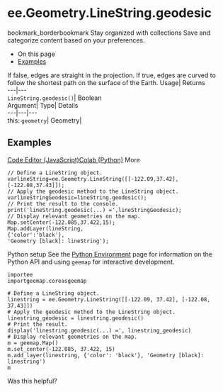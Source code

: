  
#  ee.Geometry.LineString.geodesic
bookmark_borderbookmark Stay organized with collections  Save and categorize content based on your preferences.
  * On this page
  * [Examples](https://developers.google.com/earth-engine/apidocs/ee-geometry-linestring-geodesic#examples)


If false, edges are straight in the projection. If true, edges are curved to follow the shortest path on the surface of the Earth. 
Usage| Returns  
---|---  
`LineString.geodesic()`| Boolean  
Argument| Type| Details  
---|---|---  
this: `geometry`| Geometry|   
## Examples
[Code Editor (JavaScript)](https://developers.google.com/earth-engine/apidocs/ee-geometry-linestring-geodesic#code-editor-javascript-sample)[Colab (Python)](https://developers.google.com/earth-engine/apidocs/ee-geometry-linestring-geodesic#colab-python-sample) More
```
// Define a LineString object.
varlineString=ee.Geometry.LineString([[-122.09,37.42],[-122.08,37.43]]);
// Apply the geodesic method to the LineString object.
varlineStringGeodesic=lineString.geodesic();
// Print the result to the console.
print('lineString.geodesic(...) =',lineStringGeodesic);
// Display relevant geometries on the map.
Map.setCenter(-122.085,37.422,15);
Map.addLayer(lineString,
{'color':'black'},
'Geometry [black]: lineString');
```
Python setup
See the [ Python Environment](https://developers.google.com/earth-engine/guides/python_install) page for information on the Python API and using `geemap` for interactive development.
```
importee
importgeemap.coreasgeemap
```
```
# Define a LineString object.
linestring = ee.Geometry.LineString([[-122.09, 37.42], [-122.08, 37.43]])
# Apply the geodesic method to the LineString object.
linestring_geodesic = linestring.geodesic()
# Print the result.
display('linestring.geodesic(...) =', linestring_geodesic)
# Display relevant geometries on the map.
m = geemap.Map()
m.set_center(-122.085, 37.422, 15)
m.add_layer(linestring, {'color': 'black'}, 'Geometry [black]: linestring')
m
```

Was this helpful?
